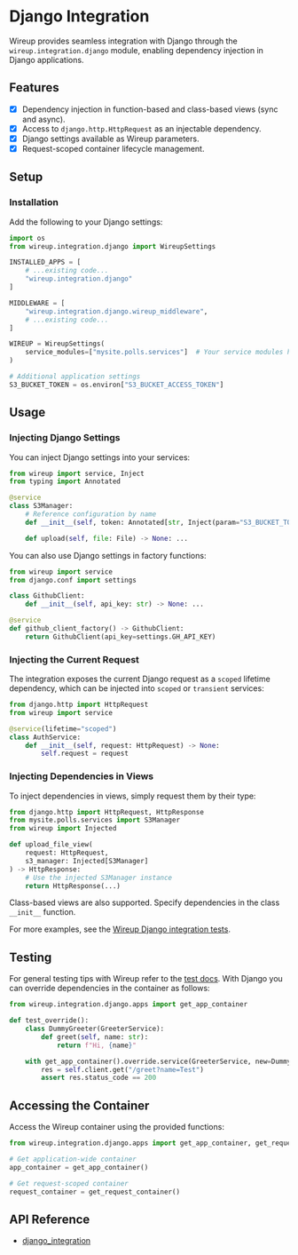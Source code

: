 # Django Integration

Wireup provides seamless integration with Django through the `wireup.integration.django` module, enabling
dependency injection in Django applications.

## Features

- [x] Dependency injection in function-based and class-based views (sync and async).
- [x] Access to `django.http.HttpRequest` as an injectable dependency.
- [x] Django settings available as Wireup parameters.
- [x] Request-scoped container lifecycle management.

## Setup

### Installation

Add the following to your Django settings:

```python title="settings.py"
import os
from wireup.integration.django import WireupSettings

INSTALLED_APPS = [
    # ...existing code...
    "wireup.integration.django"
]

MIDDLEWARE = [
    "wireup.integration.django.wireup_middleware",
    # ...existing code...
]

WIREUP = WireupSettings(
    service_modules=["mysite.polls.services"]  # Your service modules here
)

# Additional application settings
S3_BUCKET_TOKEN = os.environ["S3_BUCKET_ACCESS_TOKEN"]
```

## Usage

### Injecting Django Settings

You can inject Django settings into your services:

```python title="mysite/polls/services/s3_manager.py"
from wireup import service, Inject
from typing import Annotated

@service
class S3Manager:
    # Reference configuration by name
    def __init__(self, token: Annotated[str, Inject(param="S3_BUCKET_TOKEN")]) -> None: ...

    def upload(self, file: File) -> None: ...
```

You can also use Django settings in factory functions:

```python title="mysite/polls/services/github_client.py"
from wireup import service
from django.conf import settings

class GithubClient:
    def __init__(self, api_key: str) -> None: ...

@service
def github_client_factory() -> GithubClient:
    return GithubClient(api_key=settings.GH_API_KEY)
```

### Injecting the Current Request

The integration exposes the current Django request as a `scoped` lifetime dependency, which can be injected
into `scoped` or `transient` services:

```python title="mysite/polls/services/auth_service.py"
from django.http import HttpRequest
from wireup import service

@service(lifetime="scoped")
class AuthService:
    def __init__(self, request: HttpRequest) -> None:
        self.request = request
```

### Injecting Dependencies in Views

To inject dependencies in views, simply request them by their type:

```python title="app/views.py"
from django.http import HttpRequest, HttpResponse
from mysite.polls.services import S3Manager
from wireup import Injected

def upload_file_view(
    request: HttpRequest, 
    s3_manager: Injected[S3Manager]
) -> HttpResponse:
    # Use the injected S3Manager instance
    return HttpResponse(...)
```

Class-based views are also supported. Specify dependencies in the class `__init__` function.

For more examples, see the [Wireup Django integration tests](https://github.com/maldoinc/wireup/tree/master/test/integration/django/view.py).

## Testing
For general testing tips with Wireup refer to the [test docs](../testing.md). 
With Django you can override dependencies in the container as follows:

```python title="test_thing.py"
from wireup.integration.django.apps import get_app_container

def test_override():
    class DummyGreeter(GreeterService):
        def greet(self, name: str):
            return f"Hi, {name}"

    with get_app_container().override.service(GreeterService, new=DummyGreeter()):
        res = self.client.get("/greet?name=Test")
        assert res.status_code == 200
```

## Accessing the Container

Access the Wireup container using the provided functions:

```python
from wireup.integration.django.apps import get_app_container, get_request_container

# Get application-wide container
app_container = get_app_container()

# Get request-scoped container
request_container = get_request_container()
```

## API Reference

* [django_integration](../class/django_integration.md)

